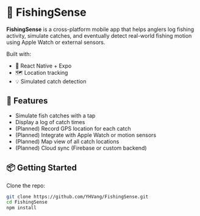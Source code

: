 # 🎣 FishingSense

**FishingSense** is a cross-platform mobile app that helps anglers log fishing activity, simulate catches, and eventually detect real-world fishing motion using Apple Watch or external sensors.

Built with:
- 📱 React Native + Expo
- 🗺️ Location tracking
- 💡 Simulated catch detection

## 🚀 Features

- Simulate fish catches with a tap
- Display a log of catch times
- (Planned) Record GPS location for each catch
- (Planned) Integrate with Apple Watch or motion sensors
- (Planned) Map view of all catch locations
- (Planned) Cloud sync (Firebase or custom backend)

## 📦 Getting Started

Clone the repo:

```bash
git clone https://github.com/YHVang/FishingSense.git
cd FishingSense
npm install
